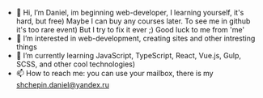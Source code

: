 - 👋 Hi, I’m Daniel, im beginning web-developer, I learning yourself, it's hard, but free) Maybe I can buy any courses later. To see me in github it's too rare event) But I try to fix it ever ;) Good luck to me from 'me'
- 👀 I’m interested in web-development, creating sites and other intresting things
- 🌱 I’m currently learning JavaScript, TypeScript, React, Vue.js, Gulp, SCSS, and other cool technologies) 
- 📫 How to reach me: you can use your mailbox, there is my shchepin.daniel@yandex.ru
